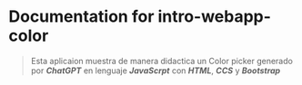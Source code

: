 # Documentation for intro-webapp-color
>Esta aplicaion muestra de manera didactica un Color picker generado por ***ChatGPT*** en lenguaje ***JavaScrpt*** con ***HTML***, ***CCS*** y ***Bootstrap***
